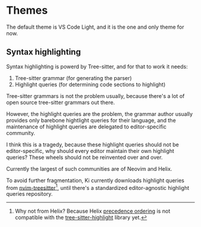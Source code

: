 # Themes

The default theme is VS Code Light, and it is the one and only theme for now.

## Syntax highlighting

Syntax highlighting is powerd by Tree-sitter, and for that to work it needs:

1. Tree-sitter grammar (for generating the parser)
2. Highlight queries (for determining code sections to highlight)

Tree-sitter grammars is not the problem usually, because there's a lot of open source tree-sitter grammars out there.

However, the highlight queries are the problem, the grammar author usually provides only barebone hightlight queries for their language, and the maintenance of highlight queries are delegated to editor-specific community.

I think this is a tragedy, because these highlight queries should not be editor-specific, why should every editor maintain their own highlight queries? These wheels should not be reinvented over and over.

Currently the largest of such communities are of Neovim and Helix.

To avoid further fragmentation, Ki currently downloads highlight queries from [nvim-treesitter](https://github.com/nvim-treesitter/nvim-treesitter)[^1], until there's a standardized editor-agnostic highlight queries repository.

[^1]: Why not from Helix? Because Helix [precedence ordering](https://github.com/helix-editor/helix/issues/9436) is not compatible with the [tree-sitter-highlight](https://github.com/tree-sitter/tree-sitter/tree/master/highlight) library yet.
